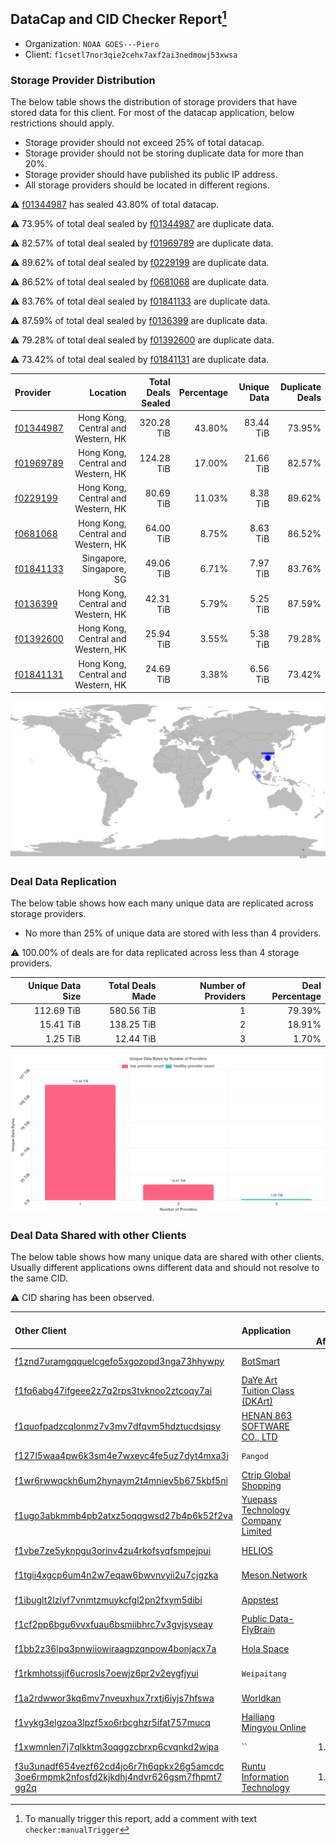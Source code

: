 ## DataCap and CID Checker Report[^1]
 - Organization: `NOAA GOES---Piero`
 - Client: `f1csetl7nor3qie2cehx7axf2ai3nedmowj53xwsa`
### Storage Provider Distribution
The below table shows the distribution of storage providers that have stored data for this client.
For most of the datacap application, below restrictions should apply.
 - Storage provider should not exceed 25% of total datacap.
 - Storage provider should not be storing duplicate data for more than 20%.
 - Storage provider should have published its public IP address.
 - All storage providers should be located in different regions.

⚠️ [f01344987](https://filfox.info/en/address/f01344987) has sealed 43.80% of total datacap.

⚠️ 73.95% of total deal sealed by [f01344987](https://filfox.info/en/address/f01344987) are duplicate data.

⚠️ 82.57% of total deal sealed by [f01969789](https://filfox.info/en/address/f01969789) are duplicate data.

⚠️ 89.62% of total deal sealed by [f0229199](https://filfox.info/en/address/f0229199) are duplicate data.

⚠️ 86.52% of total deal sealed by [f0681068](https://filfox.info/en/address/f0681068) are duplicate data.

⚠️ 83.76% of total deal sealed by [f01841133](https://filfox.info/en/address/f01841133) are duplicate data.

⚠️ 87.59% of total deal sealed by [f0136399](https://filfox.info/en/address/f0136399) are duplicate data.

⚠️ 79.28% of total deal sealed by [f01392600](https://filfox.info/en/address/f01392600) are duplicate data.

⚠️ 73.42% of total deal sealed by [f01841131](https://filfox.info/en/address/f01841131) are duplicate data.

| Provider                                              |                           Location | Total Deals Sealed | Percentage | Unique Data | Duplicate Deals |
| :---------------------------------------------------- | ---------------------------------: | -----------------: | ---------: | ----------: | --------------: |
| [f01344987](https://filfox.info/en/address/f01344987) | Hong Kong, Central and Western, HK |         320.28 TiB |     43.80% |   83.44 TiB |          73.95% |
| [f01969789](https://filfox.info/en/address/f01969789) | Hong Kong, Central and Western, HK |         124.28 TiB |     17.00% |   21.66 TiB |          82.57% |
| [f0229199](https://filfox.info/en/address/f0229199)   | Hong Kong, Central and Western, HK |          80.69 TiB |     11.03% |    8.38 TiB |          89.62% |
| [f0681068](https://filfox.info/en/address/f0681068)   | Hong Kong, Central and Western, HK |          64.00 TiB |      8.75% |    8.63 TiB |          86.52% |
| [f01841133](https://filfox.info/en/address/f01841133) |           Singapore, Singapore, SG |          49.06 TiB |      6.71% |    7.97 TiB |          83.76% |
| [f0136399](https://filfox.info/en/address/f0136399)   | Hong Kong, Central and Western, HK |          42.31 TiB |      5.79% |    5.25 TiB |          87.59% |
| [f01392600](https://filfox.info/en/address/f01392600) | Hong Kong, Central and Western, HK |          25.94 TiB |      3.55% |    5.38 TiB |          79.28% |
| [f01841131](https://filfox.info/en/address/f01841131) | Hong Kong, Central and Western, HK |          24.69 TiB |      3.38% |    6.56 TiB |          73.42% |

![Provider Distribution](https://raw.githubusercontent.com/data-preservation-programs/filplus-checker-assets/main/filecoin-project/filecoin-plus-large-datasets/issues/1112/1671006999525.png)
### Deal Data Replication
The below table shows how each many unique data are replicated across storage providers.
- No more than 25% of unique data are stored with less than 4 providers.

⚠️ 100.00% of deals are for data replicated across less than 4 storage providers.

| Unique Data Size | Total Deals Made | Number of Providers | Deal Percentage |
| ---------------: | ---------------: | ------------------: | --------------: |
|       112.69 TiB |       580.56 TiB |                   1 |          79.39% |
|        15.41 TiB |       138.25 TiB |                   2 |          18.91% |
|         1.25 TiB |        12.44 TiB |                   3 |           1.70% |

![Replication Distribution](https://raw.githubusercontent.com/data-preservation-programs/filplus-checker-assets/main/filecoin-project/filecoin-plus-large-datasets/issues/1112/1671007000366.png)
### Deal Data Shared with other Clients
The below table shows how many unique data are shared with other clients.
Usually different applications owns different data and should not resolve to the same CID.

⚠️ CID sharing has been observed.

| Other Client                                                                                                                                                                                                              | Application                                                                                                       | Total Deals Affected | Unique CIDs |        Verifier |
| :------------------------------------------------------------------------------------------------------------------------------------------------------------------------------------------------------------------------ | :---------------------------------------------------------------------------------------------------------------- | -------------------: | ----------: | --------------: |
| [f1znd7uramgqquelcgefo5xgozopd3nga73hhywpy](https://filfox.info/en/address/f1znd7uramgqquelcgefo5xgozopd3nga73hhywpy)                                                                                                     | [BotSmart ](https://github.com/filecoin-project/filecoin-plus-large-datasets/issues/373)                          |            76.31 TiB |         344 | LDN v3 multisig |
| [f1fq6abg47ifgeee2z7q2rps3tvknoo2ztcoqy7ai](https://filfox.info/en/address/f1fq6abg47ifgeee2z7q2rps3tvknoo2ztcoqy7ai)                                                                                                     | [DaYe Art Tuition Class \(DKArt\) ](https://github.com/filecoin-project/filecoin-plus-large-datasets/issues/888)  |            72.47 TiB |         444 | LDN v3 multisig |
| [f1quofpadzcqlonmz7v3mv7dfqvm5hdztucdsjqsy](https://filfox.info/en/address/f1quofpadzcqlonmz7v3mv7dfqvm5hdztucdsjqsy)                                                                                                     | [HENAN 863 SOFTWARE CO\., LTD](https://github.com/filecoin-project/filecoin-plus-large-datasets/issues/468)       |            64.66 TiB |         188 | LDN v3 multisig |
| [f127l5waa4pw6k3sm4e7wxevc4fe5uz7dyt4mxa3i](https://filfox.info/en/address/f127l5waa4pw6k3sm4e7wxevc4fe5uz7dyt4mxa3i)                                                                                                     | `Pangod`                                                                                                          |            60.56 TiB |         343 | LDN v3 multisig |
| [f1wr6rwwqckh6um2hynaym2t4mniev5b675kbf5ni](https://filfox.info/en/address/f1wr6rwwqckh6um2hynaym2t4mniev5b675kbf5ni)                                                                                                     | [Ctrip Global Shopping](https://github.com/filecoin-project/filecoin-plus-large-datasets/issues/303)              |            59.66 TiB |         261 | LDN v3 multisig |
| [f1ugo3abkmmb4pb2atxz5oqqgwsd27b4p6k52f2va](https://filfox.info/en/address/f1ugo3abkmmb4pb2atxz5oqqgwsd27b4p6k52f2va)                                                                                                     | [Yuepass Technology Company Limited](https://github.com/filecoin-project/filecoin-plus-large-datasets/issues/429) |            56.03 TiB |         334 | LDN v3 multisig |
| [f1vbe7ze5yknpgu3orinv4zu4rkofsyqfsmpejpui](https://filfox.info/en/address/f1vbe7ze5yknpgu3orinv4zu4rkofsyqfsmpejpui)                                                                                                     | [HELIOS](https://github.com/filecoin-project/filecoin-plus-large-datasets/issues/305)                             |            47.91 TiB |         147 | LDN v3 multisig |
| [f1tgii4xgcp6um4n2w7eqaw6bwvnvyii2u7cjgzka](https://filfox.info/en/address/f1tgii4xgcp6um4n2w7eqaw6bwvnvyii2u7cjgzka)                                                                                                     | [Meson\.Network ](https://github.com/filecoin-project/filecoin-plus-large-datasets/issues/187)                    |            45.31 TiB |         161 | LDN v3 multisig |
| [f1ibuglt2lzlyf7vnmtzmuykcfgl2pn2fxym5dibi](https://filfox.info/en/address/f1ibuglt2lzlyf7vnmtzmuykcfgl2pn2fxym5dibi)                                                                                                     | [Appstest](https://github.com/filecoin-project/filecoin-plus-large-datasets/issues/346)                           |            29.25 TiB |         214 | LDN v3 multisig |
| [f1cf2pp6bgu6vvxfuau6bsmiibhrc7v3gvjsyseay](https://filfox.info/en/address/f1cf2pp6bgu6vvxfuau6bsmiibhrc7v3gvjsyseay)                                                                                                     | [Public Data\-FlyBrain](https://github.com/filecoin-project/filecoin-plus-large-datasets/issues/1013)             |            28.16 TiB |         154 | LDN v3 multisig |
| [f1bb2z36lpq3pnwiiowiraagpzqnpow4bonjacx7a](https://filfox.info/en/address/f1bb2z36lpq3pnwiiowiraagpzqnpow4bonjacx7a)                                                                                                     | [Hola Space](https://github.com/filecoin-project/filecoin-plus-large-datasets/issues/362)                         |            23.38 TiB |          75 | LDN v3 multisig |
| [f1rkmhotssjif6ucrosls7oewjz6pr2v2eygfjyui](https://filfox.info/en/address/f1rkmhotssjif6ucrosls7oewjz6pr2v2eygfjyui)                                                                                                     | `Weipaitang`                                                                                                      |            22.97 TiB |         107 | LDN v3 multisig |
| [f1a2rdwwor3kq6mv7nveuxhux7rxtj6iyjs7hfswa](https://filfox.info/en/address/f1a2rdwwor3kq6mv7nveuxhux7rxtj6iyjs7hfswa)                                                                                                     | [Worldkan](https://github.com/filecoin-project/filecoin-plus-large-datasets/issues/902)                           |            22.66 TiB |         186 | LDN v3 multisig |
| [f1vykg3elgzoa3lpzf5xo6rbcghzr5ifat757mucq](https://filfox.info/en/address/f1vykg3elgzoa3lpzf5xo6rbcghzr5ifat757mucq)                                                                                                     | [Hailiang Mingyou Online](https://github.com/filecoin-project/filecoin-plus-large-datasets/issues/51)             |            21.06 TiB |         135 |        LDN # 51 |
| [f1xwmnlen7j7qlkktm3oqggzcbrxp6cvqnkd2wipa](https://filfox.info/en/address/f1xwmnlen7j7qlkktm3oqggzcbrxp6cvqnkd2wipa)                                                                                                     | ``                                                                                                                |             1.88 TiB |           3 |       LDN # 121 |
| [f3u3unadf654vezf62cd4jo6r7h6qpkx26g5amcdc<br/>3oe6rmpmk2nfosfd2kjkdhj4ndvr626gsm7fhpmt7<br/>gg2q](https://filfox.info/en/address/f3u3unadf654vezf62cd4jo6r7h6qpkx26g5amcdc3oe6rmpmk2nfosfd2kjkdhj4ndvr626gsm7fhpmt7gg2q) | [Runtu Information Technology](https://github.com/filecoin-project/filecoin-plus-client-onboarding/issues/1150)   |             1.81 TiB |          11 |       Steven Li |

[^1]: To manually trigger this report, add a comment with text `checker:manualTrigger`

